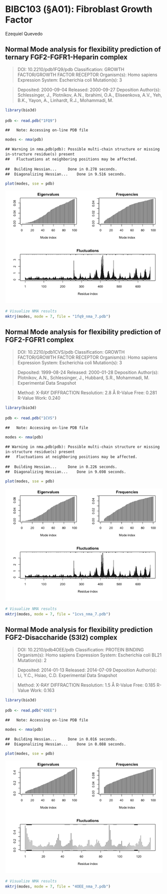 BIBC103 (§A01): Fibroblast Growth Factor
================
Ezequiel Quevedo

## Normal Mode analysis for flexibility prediction of ternary FGF2-FGFR1-Heparin complex

> DOI: 10.2210/pdb1FQ9/pdb Classification: GROWTH FACTOR/GROWTH FACTOR
> RECEPTOR Organism(s): Homo sapiens Expression System: Escherichia coli
> Mutation(s): 3

> Deposited: 2000-09-04 Released: 2000-09-27 Deposition Author(s):
> Schlessinger, J., Plotnikov, A.N., Ibrahimi, O.A., Eliseenkova, A.V.,
> Yeh, B.K., Yayon, A., Linhardt, R.J., Mohammadi, M.

``` r
library(bio3d)

pdb <- read.pdb("1FQ9")
```

    ##   Note: Accessing on-line PDB file

``` r
modes <- nma(pdb)
```

    ## Warning in nma.pdb(pdb): Possible multi-chain structure or missing in-structure residue(s) present
    ##   Fluctuations at neighboring positions may be affected.

    ##  Building Hessian...     Done in 0.278 seconds.
    ##  Diagonalizing Hessian...    Done in 9.516 seconds.

``` r
plot(modes, sse = pdb)
```

![](fgf-git_files/figure-gfm/unnamed-chunk-1-1.png)<!-- -->

``` r
# Visualize NMA results
mktrj(modes, mode = 7, file = "1fq9_nma_7.pdb")
```

## Normal Mode analysis for flexibility prediction of FGF2-FGFR1 complex

> DOI: 10.2210/pdb1CVS/pdb Classification: GROWTH FACTOR/GROWTH FACTOR
> RECEPTOR Organism(s): Homo sapiens Expression System: Escherichia coli
> Mutation(s): 3

> Deposited: 1999-08-24 Released: 2000-01-28 Deposition Author(s):
> Plotnikov, A.N., Schlessinger, J., Hubbard, S.R., Mohammadi, M.
> Experimental Data Snapshot

> Method: X-RAY DIFFRACTION Resolution: 2.8 Å R-Value Free: 0.281
> R-Value Work: 0.240

``` r
library(bio3d)

pdb <- read.pdb("1CVS")
```

    ##   Note: Accessing on-line PDB file

``` r
modes <- nma(pdb)
```

    ## Warning in nma.pdb(pdb): Possible multi-chain structure or missing in-structure residue(s) present
    ##   Fluctuations at neighboring positions may be affected.

    ##  Building Hessian...     Done in 0.226 seconds.
    ##  Diagonalizing Hessian...    Done in 9.698 seconds.

``` r
plot(modes, sse = pdb)
```

![](fgf-git_files/figure-gfm/unnamed-chunk-2-1.png)<!-- -->

``` r
# Visualize NMA results
mktrj(modes, mode = 7, file = "1cvs_nma_7.pdb")
```

## Normal Mode analysis for flexibility prediction FGF2-Disaccharide (S3I2) complex

> DOI: 10.2210/pdb4OEE/pdb Classification: PROTEIN BINDING Organism(s):
> Homo sapiens Expression System: Escherichia coli BL21 Mutation(s): 2

> Deposited: 2014-01-13 Released: 2014-07-09 Deposition Author(s): Li,
> Y.C., Hsiao, C.D. Experimental Data Snapshot

> Method: X-RAY DIFFRACTION Resolution: 1.5 Å R-Value Free: 0.185
> R-Value Work: 0.163

``` r
library(bio3d)

pdb <- read.pdb("4OEE")
```

    ##   Note: Accessing on-line PDB file

``` r
modes <- nma(pdb)
```

    ##  Building Hessian...     Done in 0.016 seconds.
    ##  Diagonalizing Hessian...    Done in 0.088 seconds.

``` r
plot(modes, sse = pdb)
```

![](fgf-git_files/figure-gfm/unnamed-chunk-3-1.png)<!-- -->

``` r
# Visualize NMA results
mktrj(modes, mode = 7, file = "4OEE_nma_7.pdb")
```
